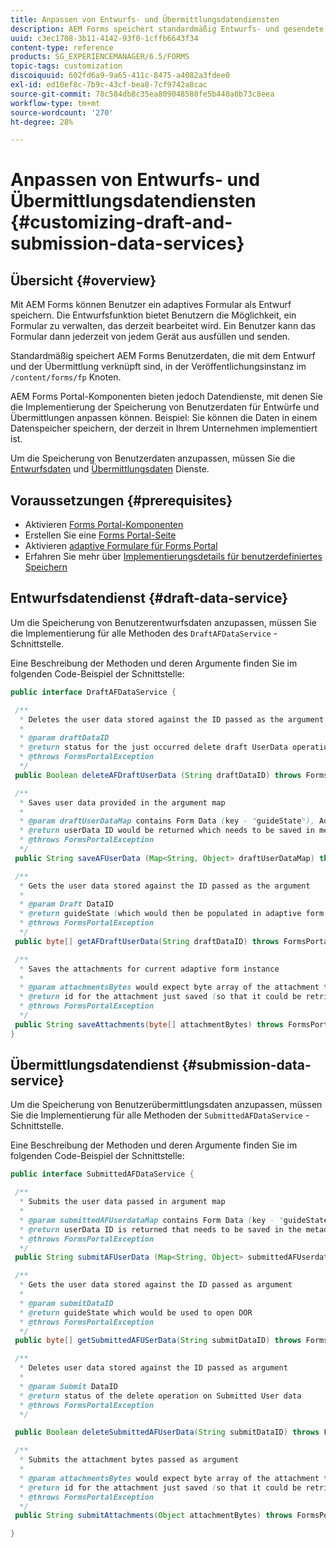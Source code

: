 ```yaml
---
title: Anpassen von Entwurfs- und Übermittlungsdatendiensten
description: AEM Forms speichert standardmäßig Entwurfs- und gesendete adaptive Formulare in einem Standardknoten auf der Veröffentlichungsinstanz. Sie können jedoch die Entwurfs- und Übermittlungsdatendienste von AEM Forms konfigurieren, um die Speicherung von Entwurfs- und gesendeten adaptiven Formularen anzupassen.
uuid: c3ec1708-3b11-4142-93f0-1cffb6643f34
content-type: reference
products: SG_EXPERIENCEMANAGER/6.5/FORMS
topic-tags: customization
discoiquuid: 602fd6a9-9a65-411c-8475-a4082a3fdee0
exl-id: ed10ef8c-7b9c-43cf-bea8-7cf9742a8cac
source-git-commit: 78c584db8c35ea809048580fe5b440a0b73c8eea
workflow-type: tm+mt
source-wordcount: '270'
ht-degree: 28%

---
```


# Anpassen von Entwurfs- und Übermittlungsdatendiensten {#customizing-draft-and-submission-data-services}

## Übersicht {#overview}

Mit AEM Forms können Benutzer ein adaptives Formular als Entwurf speichern. Die Entwurfsfunktion bietet Benutzern die Möglichkeit, ein Formular zu verwalten, das derzeit bearbeitet wird. Ein Benutzer kann das Formular dann jederzeit von jedem Gerät aus ausfüllen und senden.

Standardmäßig speichert AEM Forms Benutzerdaten, die mit dem Entwurf und der Übermittlung verknüpft sind, in der Veröffentlichungsinstanz im `/content/forms/fp` Knoten.

AEM Forms Portal-Komponenten bieten jedoch Datendienste, mit denen Sie die Implementierung der Speicherung von Benutzerdaten für Entwürfe und Übermittlungen anpassen können. Beispiel: Sie können die Daten in einem Datenspeicher speichern, der derzeit in Ihrem Unternehmen implementiert ist.

Um die Speicherung von Benutzerdaten anzupassen, müssen Sie die [Entwurfsdaten](/help/forms/using/custom-draft-submission-data-services.md#p-draft-data-service-p) und [Übermittlungsdaten](/help/forms/using/custom-draft-submission-data-services.md#p-submission-data-service-p) Dienste.

## Voraussetzungen {#prerequisites}

* Aktivieren [Forms Portal-Komponenten](/help/forms/using/enabling-forms-portal-components.md)
* Erstellen Sie eine [Forms Portal-Seite](/help/forms/using/creating-form-portal-page.md)
* Aktivieren [adaptive Formulare für Forms Portal](/help/forms/using/draft-submission-component.md)
* Erfahren Sie mehr über [Implementierungsdetails für benutzerdefiniertes Speichern](/help/forms/using/draft-submission-component.md#customizing-the-storage)

## Entwurfsdatendienst {#draft-data-service}

Um die Speicherung von Benutzerentwurfsdaten anzupassen, müssen Sie die Implementierung für alle Methoden des `DraftAFDataService` -Schnittstelle.

Eine Beschreibung der Methoden und deren Argumente finden Sie im folgenden Code-Beispiel der Schnittstelle:

```java
public interface DraftAFDataService {

 /**
  * Deletes the user data stored against the ID passed as the argument
  *
  * @param draftDataID
  * @return status for the just occurred delete draft UserData operation
  * @throws FormsPortalException
  */
 public Boolean deleteAFDraftUserData (String draftDataID) throws FormsPortalException;

 /**
  * Saves user data provided in the argument map
  *
  * @param draftUserDataMap contains Form Data (key - "guideState"), Adaptive Form Name (Key - "guideName"), and Draft DataID (Key - "userDataID") in case of update
  * @return userData ID would be returned which needs to be saved in metadata node
  * @throws FormsPortalException
  */
 public String saveAFUserData (Map<String, Object> draftUserDataMap) throws FormsPortalException;

 /**
  * Gets the user data stored against the ID passed as the argument
  *
  * @param Draft DataID
  * @return guideState (which would then be populated in adaptive form to reload the draft) which is stored against draftDataID
  * @throws FormsPortalException
  */
 public byte[] getAFDraftUserData(String draftDataID) throws FormsPortalException;

 /**
  * Saves the attachments for current adaptive form instance
  *
  * @param attachmentsBytes would expect byte array of the attachment to be saved
  * @return id for the attachment just saved (so that it could be retrieved later)
  * @throws FormsPortalException
  */
 public String saveAttachments(byte[] attachmentBytes) throws FormsPortalException;
}
```

## Übermittlungsdatendienst {#submission-data-service}

Um die Speicherung von Benutzerübermittlungsdaten anzupassen, müssen Sie die Implementierung für alle Methoden der `SubmittedAFDataService` -Schnittstelle.

Eine Beschreibung der Methoden und deren Argumente finden Sie im folgenden Code-Beispiel der Schnittstelle:

```java
public interface SubmittedAFDataService {

 /**
  * Submits the user data passed in argument map
  *
  * @param submittedAFUserdataMap contains Form Data (key - "guideState"), Adaptive Form Name (Key - "guideName"), and Draft DataID (Key - "userDataID")
  * @return userData ID is returned that needs to be saved in the metadata node
  * @throws FormsPortalException
  */
 public String submitAFUserData (Map<String, Object> submittedAFUserdataMap) throws FormsPortalException;

 /**
  * Gets the user data stored against the ID passed as argument
  *
  * @param submitDataID
  * @return guideState which would be used to open DOR
  * @throws FormsPortalException
  */
 public byte[] getSubmittedAFUSerData(String submitDataID) throws FormsPortalException;

 /**
  * Deletes user data stored against the ID passed as argument
  *
  * @param Submit DataID
  * @return status of the delete operation on Submitted User data
  * @throws FormsPortalException
  */

 public Boolean deleteSubmittedAFUserData(String submitDataID) throws FormsPortalException;

 /**
  * Submits the attachment bytes passed as argument
  *
  * @param attachmentsBytes would expect byte array of the attachment to be saved
  * @return id for the attachment just saved (so that it could be retrieved later)
  * @throws FormsPortalException
  */
 public String submitAttachments(Object attachmentBytes) throws FormsPortalException;

}
```
